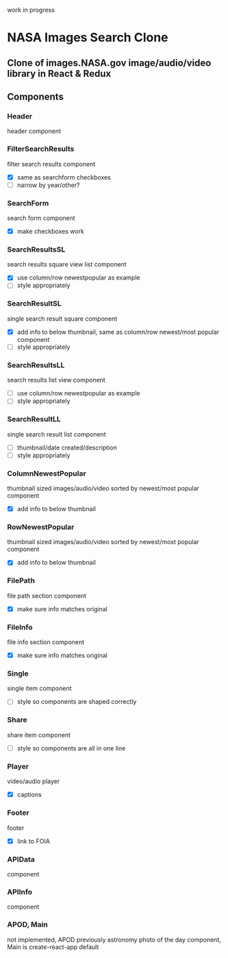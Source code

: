 work in progress

# NASA Images Search Clone

## Clone of images.NASA.gov image/audio/video library in React & Redux

## Components

### Header
header component

### FilterSearchResults
filter search results component
- [X] same as searchform checkboxes
- [ ] narrow by year/other?

### SearchForm
search form component
- [X] make checkboxes work

### SearchResultsSL
search results square view list component
- [X] use column/row newestpopular as example
- [ ] style appropriately

### SearchResultSL
single search result square component
- [X] add info to below thumbnail, same as column/row newest/most popular component
- [ ] style appropriately

### SearchResultsLL
search results list view component
- [ ] use column/row newestpopular as example
- [ ] style appropriately

### SearchResultLL
single search result list component
- [ ] thumbnail/date created/description 
- [ ] style appropriately

### ColumnNewestPopular
thumbnail sized images/audio/video sorted by newest/most popular component
- [X] add info to below thumbnail

### RowNewestPopular
thumbnail sized images/audio/video sorted by newest/most popular component
- [X] add info to below thumbnail

### FilePath
file path section component
- [X] make sure info matches original

### FileInfo
file info section component
- [X] make sure info matches original

### Single
single item component
- [ ] style so components are shaped correctly

### Share
share item component
- [ ] style so components are all in one line

### Player
video/audio player
- [X] captions

### Footer
footer
- [X] link to FOIA

### APIData
component

### APIInfo
component

### APOD, Main
not implemented, APOD previously astronomy photo of the day component, Main is create-react-app default
